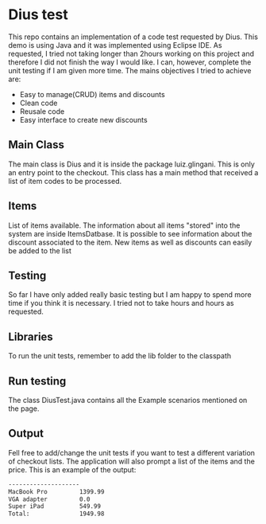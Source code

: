 # Dius test

This repo contains an implementation of a code test requested by Dius. This demo is using Java and it was implemented using Eclipse IDE. 
As requested, I tried not taking longer than 2hours working on this project and therefore I did not finish the way I would like. I can, however, complete the unit testing if I am given more time.
The mains objectives I tried to achieve are:
- Easy to manage(CRUD) items and discounts
- Clean code
- Reusale code
- Easy interface to create new discounts


## Main Class
The main class is Dius and it is inside the package luiz.glingani. This is only an entry point to the checkout. This class has a main method that received a list of item codes to be processed.

## Items
List of items available. The information about all items "stored" into the system are inside ItemsDatbase. It is possible to see information about the discount associated to the item. New items as well as discounts can easily be added to the list

## Testing
So far I have only added really basic testing but I am happy to spend more time if you think it is necessary. I tried not to take hours and hours as requested. 

## Libraries
To run the unit tests, remember to add the lib folder to the classpath

## Run testing
The class DiusTest.java contains all the Example scenarios mentioned on the page.

## Output
Fell free to add/change the unit tests if you want to test a different variation of checkout lists. The application will also prompt a list of the items and the price.
This is an example of the output:
```sh
--------------------
MacBook Pro			1399.99
VGA adapter			0.0
Super iPad			549.99
Total: 				1949.98
```